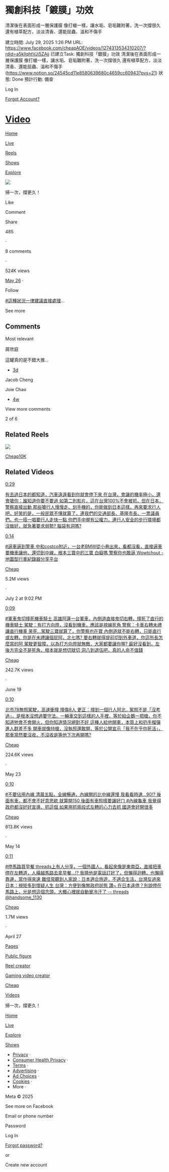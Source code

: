 # 獨創科技「鍍膜」功效
清潔後在表面形成一層保護膜
像打蠟一樣，讓水垢、皂垢難附著，洗一次撐很久
還有植萃配方，淡淡清香、還能屈蟲、溫和不傷手

建立時間: July 29, 2025 1:26 PM
URL: https://www.facebook.com/cheapAOE/videos/1274313534310207/?rdid=a5kllqhtVJi5ZAjj
已建立Task: 獨創科技「鍍膜」功效
清潔後在表面形成一層保護膜
像打蠟一樣，讓水垢、皂垢難附著，洗一次撐很久
還有植萃配方，淡淡清香、還能屈蟲、溫和不傷手  (https://www.notion.so/24545cd11e8580639680c4659cc60943?pvs=21) 
狀態: Done
預計行動: 備查

Log In

[Forgot Account?](https://www.facebook.com/recover/initiate?ars=royal_blue_bar)

# [Video](https://www.facebook.com/watch/)

[Home](https://www.facebook.com/watch/)

[Live](https://www.facebook.com/watch/live/?ref=watch)

[Reels](https://www.facebook.com/reel/?s=bookmark)

[Shows](https://www.facebook.com/watch/shows/)

[Explore](https://www.facebook.com/watch/topic/)

![](https://scontent.fmci2-1.fna.fbcdn.net/v/t15.5256-10/485856671_1228987799003904_1384371873403323264_n.jpg?stp=dst-jpg_s960x960_tt6&_nc_cat=111&ccb=1-7&_nc_sid=50ce42&_nc_ohc=0FlQXOI7RDwQ7kNvwHq4h-h&_nc_oc=AdnjJT399kPQhnj5DxxQ7M3Ez8yubAubQBS3g65P0RXfQEqW05KbiqvQEo_ITgz2O-g&_nc_zt=23&_nc_ht=scontent.fmci2-1.fna&_nc_gid=mOIH5nFbwLpoYzzD_b2Tvg&oh=00_AfQCD0fBnmcXsr1rWhAi5KuK823qiCUhUoD57pUEhiDtuw&oe=688E1688)

掃一次，撐更久！

Like

Comment

Share

485

·

8 comments

·

524K views

[May 26](https://www.facebook.com/cheapAOE/videos/1274313534310207/?__tn__=%2CO) ·

Follow

[#這種狀況一律建議直接處理](https://www.facebook.com/watch/hashtag/%E9%80%99%E7%A8%AE%E7%8B%80%E6%B3%81%E4%B8%80%E5%BE%8B%E5%BB%BA%E8%AD%B0%E7%9B%B4%E6%8E%A5%E8%99%95%E7%90%86?__eep__=6%2F&__tn__=*NK)…

See more

## Comments

Most relevant

蔣欣庭

這罐真的是不錯大推…

- [3d](https://www.facebook.com/cheapAOE/videos/1274313534310207/?comment_id=1308258557587516&__tn__=R)

Jacob Cheng

Joie Chao

- [4w](https://www.facebook.com/cheapAOE/videos/1274313534310207/?comment_id=766033732553775&__tn__=R)

View more comments

2 of 6

## Related Reels

![](https://scontent.fmci2-1.fna.fbcdn.net/v/t15.5256-10/470096674_1295954818208944_2215113428585217472_n.jpg?stp=dst-jpg_s960x960_tt6&_nc_cat=103&ccb=1-7&_nc_sid=c44d43&_nc_ohc=pO0Bs47ILngQ7kNvwEvq4o9&_nc_oc=AdlJZ6FNv4RDYD4S4nv6ypaEtSH2o4ut6-sucBkK-llAjIOZ1eKlsa8mRL4i3DbcO2E&_nc_zt=23&_nc_ht=scontent.fmci2-1.fna&_nc_gid=mOIH5nFbwLpoYzzD_b2Tvg&oh=00_AfR0NA07Ef_8LEaAr1fWMeDE1SlAyOXG1fq42GGtvdZJJw&oe=688E38FB)

[Cheap10K](https://www.facebook.com/reel/603560305515284/?s=ifu)

## Related Videos

[0:29](https://www.facebook.com/100044160833042/videos/1041560308185313/?__so__=permalink&__cft__[0]=AZWn4q6uNcB0CR-h5ord3ujyAdiaNzR2eMr8vGVQeC4_LTIw_VfYzPB36_1z5MM72A7XtjhjJw--PSMz5vok18qsGmCRpLdqc9_Y03pH1FdKpN_OTzZYwLmQbVzy1aDh-ImVWotXzTSE24eY5S4I-rnGEd_MuHPPBwAk-wvDfG1FNw)

[有去過日本的都知道，汽車遠遠看到你就會停下來 在台灣，會讓的機率極小，還會嗆你：誰知道你要不要過 如第二則影片，這在台灣100%不會被抓，但在日本，警察直接出動 那些嗆行人慢慢走、划手機的，你能做到日本這樣，再來要求行人吧，好笑的是，一般民眾不懂就算了，連我們的交通部長、基隆市長、一票議員們，也一搭一唱要行人走快一點 你們手中握有公權力，連行人安全的步行環境都沒做好，就急著要求弱勢? 腦袋有洞嗎?](https://www.facebook.com/100044160833042/videos/1041560308185313/?__so__=permalink&__cft__[0]=AZWn4q6uNcB0CR-h5ord3ujyAdiaNzR2eMr8vGVQeC4_LTIw_VfYzPB36_1z5MM72A7XtjhjJw--PSMz5vok18qsGmCRpLdqc9_Y03pH1FdKpN_OTzZYwLmQbVzy1aDh-ImVWotXzTSE24eY5S4I-rnGEd_MuHPPBwAk-wvDfG1FNw)

[0:14](https://www.facebook.com/100044160833042/videos/1254339586275125/?__so__=permalink&__cft__[0]=AZVuZPTGlRMlgvUCy_Sl74vTSWs4X9i3W1ECgb2EYVIEr98KA9eZ5MiobZtwhAS7qdDIUVWtGuXfpNSAHrBLyN7mz1Ecp8U-yc3CCBgAqSkgj-KuReD21Pzw9n1kOPaZN__jS0BXDDYK9UdUAsjswaUyYwsgcnWGHfcn306SnhYA-A)

[#逼車逼到警車 中和costco附近，一台老BMW從小巷出來，看都沒看，直接逼車要機車讓他，還切到中線，根本三寶中的三寶 白癡嗎 警察你也敢逼 Wowtchout - 地圖型行車紀錄器分享平台](https://www.facebook.com/100044160833042/videos/1254339586275125/?__so__=permalink&__cft__[0]=AZVuZPTGlRMlgvUCy_Sl74vTSWs4X9i3W1ECgb2EYVIEr98KA9eZ5MiobZtwhAS7qdDIUVWtGuXfpNSAHrBLyN7mz1Ecp8U-yc3CCBgAqSkgj-KuReD21Pzw9n1kOPaZN__jS0BXDDYK9UdUAsjswaUyYwsgcnWGHfcn306SnhYA-A)

[Cheap](https://www.facebook.com/watch/100044160833042/?__cft__[0]=AZVuZPTGlRMlgvUCy_Sl74vTSWs4X9i3W1ECgb2EYVIEr98KA9eZ5MiobZtwhAS7qdDIUVWtGuXfpNSAHrBLyN7mz1Ecp8U-yc3CCBgAqSkgj-KuReD21Pzw9n1kOPaZN__jS0BXDDYK9UdUAsjswaUyYwsgcnWGHfcn306SnhYA-A&__cft__[1]=AZVuZPTGlRMlgvUCy_Sl74vTSWs4X9i3W1ECgb2EYVIEr98KA9eZ5MiobZtwhAS7qdDIUVWtGuXfpNSAHrBLyN7mz1Ecp8U-yc3CCBgAqSkgj-KuReD21Pzw9n1kOPaZN__jS0BXDDYK9UdUAsjswaUyYwsgcnWGHfcn306SnhYA-A)

5.2M views

·

July 2 at 9:02 PM

[0:09](https://www.facebook.com/100044160833042/videos/9821266807970927/?__so__=permalink&__cft__[0]=AZV4USe762y0noYI5N7WTZIT-zrPlZm2lMn88jjQ3WlhaHOmrJyUTiMGNj-9_3rWYmgciM_Ftrefq1oSPh1YvyONU1QD_c5ZAwBjsn3MQGv9WFC1XBireoUyNlMFYBDeIC0M9R5yutFahaKH13a6dVvA49fJJO64DFb_k_kvd5Ye3w)

[#軍車鬼切撞死機車騎士 高雄阿蓮一台軍車，內側道直接鬼切右轉，撞死了直行的機車騎士 駕駛：有打方向燈，沒看到機車，應該是視線死角 警察：卡車右轉未禮讓直行機車 笑死...駕駛三寶就算了，你警察也在寶 內側道就不能右轉，只能直行或左轉，你是在未禮讓個屁阿，北七嗎? 要右轉就得提前切到外車道，你這所長怎麼當的阿 駕駛更智障，以為打方向燈就無敵，大家都要讓你喔? 最好沒看到，左後方完全不是死角，根本就是想切就切 洞八到退伍吧，真的人命不值錢](https://www.facebook.com/100044160833042/videos/9821266807970927/?__so__=permalink&__cft__[0]=AZV4USe762y0noYI5N7WTZIT-zrPlZm2lMn88jjQ3WlhaHOmrJyUTiMGNj-9_3rWYmgciM_Ftrefq1oSPh1YvyONU1QD_c5ZAwBjsn3MQGv9WFC1XBireoUyNlMFYBDeIC0M9R5yutFahaKH13a6dVvA49fJJO64DFb_k_kvd5Ye3w)

[Cheap](https://www.facebook.com/watch/100044160833042/?__cft__[0]=AZV4USe762y0noYI5N7WTZIT-zrPlZm2lMn88jjQ3WlhaHOmrJyUTiMGNj-9_3rWYmgciM_Ftrefq1oSPh1YvyONU1QD_c5ZAwBjsn3MQGv9WFC1XBireoUyNlMFYBDeIC0M9R5yutFahaKH13a6dVvA49fJJO64DFb_k_kvd5Ye3w&__cft__[1]=AZV4USe762y0noYI5N7WTZIT-zrPlZm2lMn88jjQ3WlhaHOmrJyUTiMGNj-9_3rWYmgciM_Ftrefq1oSPh1YvyONU1QD_c5ZAwBjsn3MQGv9WFC1XBireoUyNlMFYBDeIC0M9R5yutFahaKH13a6dVvA49fJJO64DFb_k_kvd5Ye3w)

242.7K views

·

June 19

[0:10](https://www.facebook.com/100044160833042/videos/1005940405022059/?__so__=permalink&__cft__[0]=AZVJre_NFlvSSHpAHBYTyQytH6ogg7-iiO2T1l8PBlHQygh7DtZiFR_5YSdnq8JboOvwsqDbph0yzUjYvSO9hspz13uflpnJvx-xoGkKaE4FmxbBAmlEgKjbdGv_gM1ELuZshQOEHgg8CzeeiTTF5_PbvP2Ipi5L36ncO343qT5dWw)

[北市78無照駕駛，高速衝撞 撞傷8人 更正：撞到一個行人阿北.. 駕照不是「沒考過」，是根本沒想過要守法，一輛車交到這樣的人手裡，等於給企鵝一把槍，你不知道牠會不會開火，但你知道情況絕對不好 這種人給他開車，本質上和扔手榴彈進人群差不多 開車就像持槍，沒執照還敢開，等於公開宣示「我不在乎你死活」，那車當然要沒收，不沒收是等他下次再開嗎?](https://www.facebook.com/100044160833042/videos/1005940405022059/?__so__=permalink&__cft__[0]=AZVJre_NFlvSSHpAHBYTyQytH6ogg7-iiO2T1l8PBlHQygh7DtZiFR_5YSdnq8JboOvwsqDbph0yzUjYvSO9hspz13uflpnJvx-xoGkKaE4FmxbBAmlEgKjbdGv_gM1ELuZshQOEHgg8CzeeiTTF5_PbvP2Ipi5L36ncO343qT5dWw)

[Cheap](https://www.facebook.com/watch/100044160833042/?__cft__[0]=AZVJre_NFlvSSHpAHBYTyQytH6ogg7-iiO2T1l8PBlHQygh7DtZiFR_5YSdnq8JboOvwsqDbph0yzUjYvSO9hspz13uflpnJvx-xoGkKaE4FmxbBAmlEgKjbdGv_gM1ELuZshQOEHgg8CzeeiTTF5_PbvP2Ipi5L36ncO343qT5dWw&__cft__[1]=AZVJre_NFlvSSHpAHBYTyQytH6ogg7-iiO2T1l8PBlHQygh7DtZiFR_5YSdnq8JboOvwsqDbph0yzUjYvSO9hspz13uflpnJvx-xoGkKaE4FmxbBAmlEgKjbdGv_gM1ELuZshQOEHgg8CzeeiTTF5_PbvP2Ipi5L36ncO343qT5dWw)

224.6K views

·

May 23

[0:10](https://www.facebook.com/100044160833042/videos/1393504061797621/?__so__=permalink&__cft__[0]=AZVAwBDIYGQJ3M35Eb3ZVNI2JgtJaEJVK3tSpIEPheSxVcgtMSEvedVgNYqP48mwLW-6xEvnWzMQd8UdzBy8RZXwcg2thjI01uH-ULGV58zUVARLx4IamotC8rF1n74mBCLsmpt-MWsS18WwikZef5AIYWIaBQfLd2E12h2oGTt0XA)

[#不要佔用內線 清晨五點，全線暢通，內線開的比中線還慢 我看看時速...90!? 後面有車，都不會不好意思欸 就算開150 後面有車照樣要讓好ㄇ #內線龜車 我覺得政府都沒好好宣導、抓這個 如果用抓兩段式左轉的心力去抓 國道會好開很多](https://www.facebook.com/100044160833042/videos/1393504061797621/?__so__=permalink&__cft__[0]=AZVAwBDIYGQJ3M35Eb3ZVNI2JgtJaEJVK3tSpIEPheSxVcgtMSEvedVgNYqP48mwLW-6xEvnWzMQd8UdzBy8RZXwcg2thjI01uH-ULGV58zUVARLx4IamotC8rF1n74mBCLsmpt-MWsS18WwikZef5AIYWIaBQfLd2E12h2oGTt0XA)

[Cheap](https://www.facebook.com/watch/100044160833042/?__cft__[0]=AZVAwBDIYGQJ3M35Eb3ZVNI2JgtJaEJVK3tSpIEPheSxVcgtMSEvedVgNYqP48mwLW-6xEvnWzMQd8UdzBy8RZXwcg2thjI01uH-ULGV58zUVARLx4IamotC8rF1n74mBCLsmpt-MWsS18WwikZef5AIYWIaBQfLd2E12h2oGTt0XA&__cft__[1]=AZVAwBDIYGQJ3M35Eb3ZVNI2JgtJaEJVK3tSpIEPheSxVcgtMSEvedVgNYqP48mwLW-6xEvnWzMQd8UdzBy8RZXwcg2thjI01uH-ULGV58zUVARLx4IamotC8rF1n74mBCLsmpt-MWsS18WwikZef5AIYWIaBQfLd2E12h2oGTt0XA)

813.8K views

·

May 14

[0:11](https://www.facebook.com/100044160833042/videos/2203753136709844/?__so__=permalink&__cft__[0]=AZWI_srFGjkHt_Q4W78SPiLea0fiIyNAQYZe0UGxduy0dqPDUuogJCiwjb7EJCEDX4iR0WvXLrhgRTMvOQ9FF6CJQchjn2IsBW3t6smBXc0pBSTBRKK5I1K_KCEe96TJdIqZ-lMZWHtQ3mc--LkDNGB-VvFHPqeYhFMvIqnSbU2Dbw)

[#停馬路買早餐 threads上有人分享，一個外國人，看起來像是東南亞，直接把車停在左轉道，人橫越馬路去拿早餐...!? 我猜他是電話訂好了，但懶得迴轉，也懶得靠邊，當作得來速 難怪常聽到人家說：日本適合旅遊，不適合生活，台灣反過來 日本：規矩多到懷疑人生 台灣：方便到像無政府狀態 讚~ 在日本違停？別說停在馬路上，光是想這個念頭，大概心裡就自動冒冷汗了 -- threads @handsome_1130](https://www.facebook.com/100044160833042/videos/2203753136709844/?__so__=permalink&__cft__[0]=AZWI_srFGjkHt_Q4W78SPiLea0fiIyNAQYZe0UGxduy0dqPDUuogJCiwjb7EJCEDX4iR0WvXLrhgRTMvOQ9FF6CJQchjn2IsBW3t6smBXc0pBSTBRKK5I1K_KCEe96TJdIqZ-lMZWHtQ3mc--LkDNGB-VvFHPqeYhFMvIqnSbU2Dbw)

[Cheap](https://www.facebook.com/watch/100044160833042/?__cft__[0]=AZWI_srFGjkHt_Q4W78SPiLea0fiIyNAQYZe0UGxduy0dqPDUuogJCiwjb7EJCEDX4iR0WvXLrhgRTMvOQ9FF6CJQchjn2IsBW3t6smBXc0pBSTBRKK5I1K_KCEe96TJdIqZ-lMZWHtQ3mc--LkDNGB-VvFHPqeYhFMvIqnSbU2Dbw&__cft__[1]=AZWI_srFGjkHt_Q4W78SPiLea0fiIyNAQYZe0UGxduy0dqPDUuogJCiwjb7EJCEDX4iR0WvXLrhgRTMvOQ9FF6CJQchjn2IsBW3t6smBXc0pBSTBRKK5I1K_KCEe96TJdIqZ-lMZWHtQ3mc--LkDNGB-VvFHPqeYhFMvIqnSbU2Dbw)

1.7M views

·

April 27

[Pages](https://www.facebook.com/pages/category/)

[Public figure](https://www.facebook.com/pages/category/person/)

[Reel creator](https://www.facebook.com/pages/category/video-creator/)

[Gaming video creator](https://www.facebook.com/pages/category/gaming-video-creator/)

[Cheap](https://www.facebook.com/cheapAOE/)

[Videos](https://www.facebook.com/cheapAOE/videos/)

掃一次，撐更久！

[Home](https://www.facebook.com/watch/)

[Live](https://www.facebook.com/watch/live/?ref=watch)

[Explore](https://www.facebook.com/watch/topic/)

[Shows](https://www.facebook.com/watch/shows/)

- [Privacy](https://www.facebook.com/privacy/policy/?entry_point=comet_dropdown) ·
- [Consumer Health Privacy](https://www.facebook.com/privacy/policies/health/) ·
- [Terms](https://www.facebook.com/policies?ref=pf) ·
- [Advertising](https://www.facebook.com/business/) ·
- [Ad Choices](https://www.facebook.com/help/568137493302217)  ·
- [Cookies](https://www.facebook.com/policies/cookies/) ·
- More ·

Meta © 2025

See more on Facebook

Email or phone number

Password

Log In

[Forgot password?](https://www.facebook.com/recover/initiate?ars=royal_blue_bar)

or

Create new account